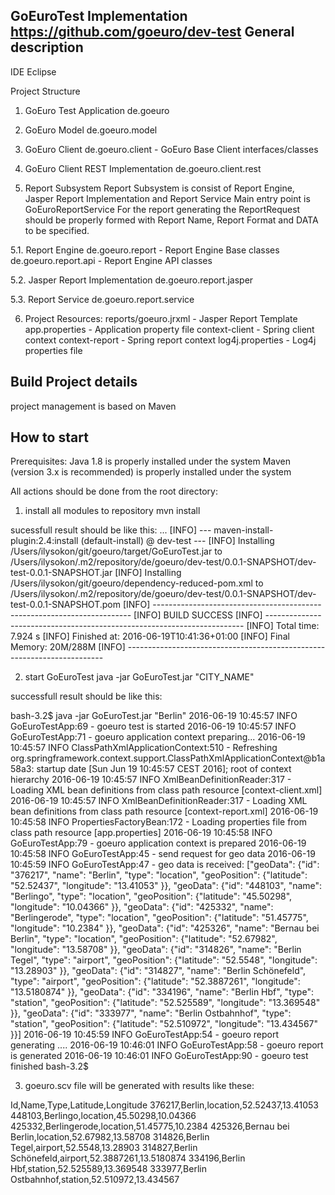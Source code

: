 GoEuroTest Implementation
https://github.com/goeuro/dev-test
General description
----------------------
IDE
Eclipse

Project Structure 
1. GoEuro Test Application
de.goeuro

2. GoEuro Model 
de.goeuro.model

3. GoEuro Client 
de.goeuro.client - GoEuro Base Client interfaces/classes 

4. GoEuro Client REST Implementation
de.goeuro.client.rest

5. Report Subsystem
Report Subsystem is consist of Report Engine, Jasper Report Implementation and Report Service
Main entry point is GoEuroReportService
For the report generating the ReportRequest should be properly formed with Report Name, Report Format and DATA to be specified.  

5.1. Report Engine
de.goeuro.report - Report Engine Base classes
de.goeuro.report.api - Report Engine API classes 

5.2. Jasper Report Implementation
de.goeuro.report.jasper

5.3. Report Service
de.goeuro.report.service

6. Project Resources:
reports/goeuro.jrxml - Jasper Report Template
app.properties - Application property file
context-client - Spring client context
context-report - Spring report context
log4j.properties - Log4j properties file


Build Project details
----------------------
project management is based on Maven


How to start
-------------

Prerequisites:
  Java 1.8 is properly installed under the system
  Maven (version 3.x is recommended) is properly installed under the system 



All actions should be done from the root directory:

1. install all modules to repository 
mvn install

sucessfull result should be like this:
...
[INFO] --- maven-install-plugin:2.4:install (default-install) @ dev-test ---
[INFO] Installing /Users/ilysokon/git/goeuro/target/GoEuroTest.jar to /Users/ilysokon/.m2/repository/de/goeuro/dev-test/0.0.1-SNAPSHOT/dev-test-0.0.1-SNAPSHOT.jar
[INFO] Installing /Users/ilysokon/git/goeuro/dependency-reduced-pom.xml to /Users/ilysokon/.m2/repository/de/goeuro/dev-test/0.0.1-SNAPSHOT/dev-test-0.0.1-SNAPSHOT.pom
[INFO] ------------------------------------------------------------------------
[INFO] BUILD SUCCESS
[INFO] ------------------------------------------------------------------------
[INFO] Total time: 7.924 s
[INFO] Finished at: 2016-06-19T10:41:36+01:00
[INFO] Final Memory: 20M/288M
[INFO] ------------------------------------------------------------------------

2. start GoEuroTest
java -jar GoEuroTest.jar "CITY_NAME"

successfull result should be like this:

bash-3.2$ java -jar GoEuroTest.jar "Berlin"
2016-06-19 10:45:57 INFO  GoEuroTestApp:69 - goeuro test is started
2016-06-19 10:45:57 INFO  GoEuroTestApp:71 - goeuro application context preparing...
2016-06-19 10:45:57 INFO  ClassPathXmlApplicationContext:510 - Refreshing org.springframework.context.support.ClassPathXmlApplicationContext@b1a58a3: startup date [Sun Jun 19 10:45:57 CEST 2016]; root of context hierarchy
2016-06-19 10:45:57 INFO  XmlBeanDefinitionReader:317 - Loading XML bean definitions from class path resource [context-client.xml]
2016-06-19 10:45:57 INFO  XmlBeanDefinitionReader:317 - Loading XML bean definitions from class path resource [context-report.xml]
2016-06-19 10:45:58 INFO  PropertiesFactoryBean:172 - Loading properties file from class path resource [app.properties]
2016-06-19 10:45:58 INFO  GoEuroTestApp:79 - goeuro application context is prepared
2016-06-19 10:45:58 INFO  GoEuroTestApp:45 - send request for geo data
2016-06-19 10:45:59 INFO  GoEuroTestApp:47 - geo data is received: ["geoData": {"id": "376217", "name": "Berlin", "type": "location", "geoPosition": {"latitude": "52.52437", "longitude": "13.41053" }}, "geoData": {"id": "448103", "name": "Berlingo", "type": "location", "geoPosition": {"latitude": "45.50298", "longitude": "10.04366" }}, "geoData": {"id": "425332", "name": "Berlingerode", "type": "location", "geoPosition": {"latitude": "51.45775", "longitude": "10.2384" }}, "geoData": {"id": "425326", "name": "Bernau bei Berlin", "type": "location", "geoPosition": {"latitude": "52.67982", "longitude": "13.58708" }}, "geoData": {"id": "314826", "name": "Berlin Tegel", "type": "airport", "geoPosition": {"latitude": "52.5548", "longitude": "13.28903" }}, "geoData": {"id": "314827", "name": "Berlin Schönefeld", "type": "airport", "geoPosition": {"latitude": "52.3887261", "longitude": "13.5180874" }}, "geoData": {"id": "334196", "name": "Berlin Hbf", "type": "station", "geoPosition": {"latitude": "52.525589", "longitude": "13.369548" }}, "geoData": {"id": "333977", "name": "Berlin Ostbahnhof", "type": "station", "geoPosition": {"latitude": "52.510972", "longitude": "13.434567" }}]
2016-06-19 10:45:59 INFO  GoEuroTestApp:54 - goeuro report generating .... 
2016-06-19 10:46:01 INFO  GoEuroTestApp:58 - goeuro report is generated
2016-06-19 10:46:01 INFO  GoEuroTestApp:90 - goeuro test finished
bash-3.2$ 


3. goeuro.scv file will be generated with results like these:

Id,Name,Type,Latitude,Longitude
376217,Berlin,location,52.52437,13.41053
448103,Berlingo,location,45.50298,10.04366
425332,Berlingerode,location,51.45775,10.2384
425326,Bernau bei Berlin,location,52.67982,13.58708
314826,Berlin Tegel,airport,52.5548,13.28903
314827,Berlin Schönefeld,airport,52.3887261,13.5180874
334196,Berlin Hbf,station,52.525589,13.369548
333977,Berlin Ostbahnhof,station,52.510972,13.434567
